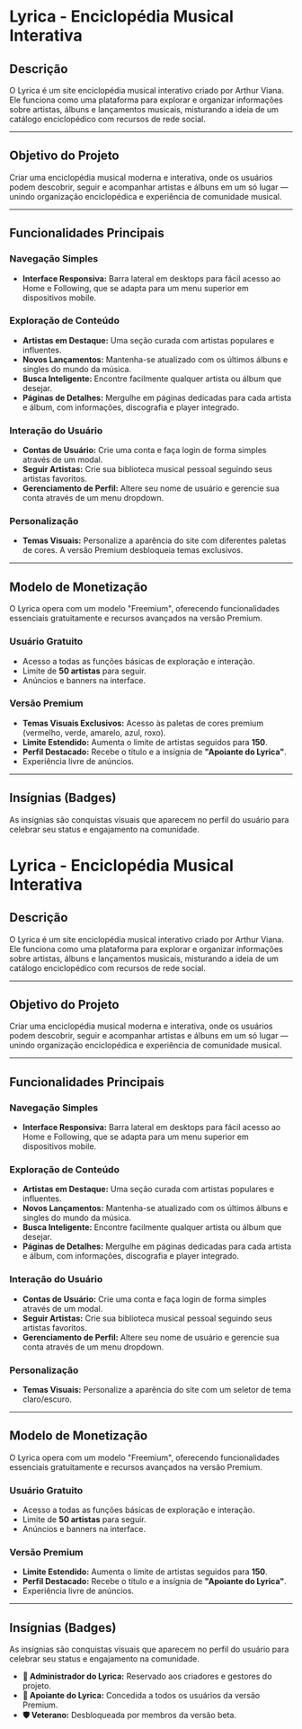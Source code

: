 # Lyrica - Enciclopédia Musical Interativa

## Descrição

O Lyrica é um site enciclopédia musical interativo criado por Arthur Viana. Ele funciona como uma plataforma para explorar e organizar informações sobre artistas, álbuns e lançamentos musicais, misturando a ideia de um catálogo enciclopédico com recursos de rede social.

---

## Objetivo do Projeto

Criar uma enciclopédia musical moderna e interativa, onde os usuários podem descobrir, seguir e acompanhar artistas e álbuns em um só lugar — unindo organização enciclopédica e experiência de comunidade musical.

---

## Funcionalidades Principais

### Navegação Simples
- **Interface Responsiva:** Barra lateral em desktops para fácil acesso ao Home e Following, que se adapta para um menu superior em dispositivos mobile.

### Exploração de Conteúdo
- **Artistas em Destaque:** Uma seção curada com artistas populares e influentes.
- **Novos Lançamentos:** Mantenha-se atualizado com os últimos álbuns e singles do mundo da música.
- **Busca Inteligente:** Encontre facilmente qualquer artista ou álbum que desejar.
- **Páginas de Detalhes:** Mergulhe em páginas dedicadas para cada artista e álbum, com informações, discografia e player integrado.

### Interação do Usuário
- **Contas de Usuário:** Crie uma conta e faça login de forma simples através de um modal.
- **Seguir Artistas:** Crie sua biblioteca musical pessoal seguindo seus artistas favoritos.
- **Gerenciamento de Perfil:** Altere seu nome de usuário e gerencie sua conta através de um menu dropdown.

### Personalização
- **Temas Visuais:** Personalize a aparência do site com diferentes paletas de cores. A versão Premium desbloqueia temas exclusivos.

---

## Modelo de Monetização

O Lyrica opera com um modelo "Freemium", oferecendo funcionalidades essenciais gratuitamente e recursos avançados na versão Premium.

### Usuário Gratuito
- Acesso a todas as funções básicas de exploração e interação.
- Limite de **50 artistas** para seguir.
- Anúncios e banners na interface.

### Versão Premium
- **Temas Visuais Exclusivos:** Acesso às paletas de cores premium (vermelho, verde, amarelo, azul, roxo).
- **Limite Estendido:** Aumenta o limite de artistas seguidos para **150**.
- **Perfil Destacado:** Recebe o título e a insígnia de **"Apoiante do Lyrica"**.
- Experiência livre de anúncios.

---

## Insígnias (Badges)

As insígnias são conquistas visuais que aparecem no perfil do usuário para celebrar seu status e engajamento na comunidade.

# Lyrica - Enciclopédia Musical Interativa

## Descrição

O Lyrica é um site enciclopédia musical interativo criado por Arthur Viana. Ele funciona como uma plataforma para explorar e organizar informações sobre artistas, álbuns e lançamentos musicais, misturando a ideia de um catálogo enciclopédico com recursos de rede social.

---

## Objetivo do Projeto

Criar uma enciclopédia musical moderna e interativa, onde os usuários podem descobrir, seguir e acompanhar artistas e álbuns em um só lugar — unindo organização enciclopédica e experiência de comunidade musical.

---

## Funcionalidades Principais

### Navegação Simples
- **Interface Responsiva:** Barra lateral em desktops para fácil acesso ao Home e Following, que se adapta para um menu superior em dispositivos mobile.

### Exploração de Conteúdo
- **Artistas em Destaque:** Uma seção curada com artistas populares e influentes.
- **Novos Lançamentos:** Mantenha-se atualizado com os últimos álbuns e singles do mundo da música.
- **Busca Inteligente:** Encontre facilmente qualquer artista ou álbum que desejar.
- **Páginas de Detalhes:** Mergulhe em páginas dedicadas para cada artista e álbum, com informações, discografia e player integrado.

### Interação do Usuário
- **Contas de Usuário:** Crie uma conta e faça login de forma simples através de um modal.
- **Seguir Artistas:** Crie sua biblioteca musical pessoal seguindo seus artistas favoritos.
- **Gerenciamento de Perfil:** Altere seu nome de usuário e gerencie sua conta através de um menu dropdown.

### Personalização
- **Temas Visuais:** Personalize a aparência do site com um seletor de tema claro/escuro.

---

## Modelo de Monetização

O Lyrica opera com um modelo "Freemium", oferecendo funcionalidades essenciais gratuitamente e recursos avançados na versão Premium.

### Usuário Gratuito
- Acesso a todas as funções básicas de exploração e interação.
- Limite de **50 artistas** para seguir.
- Anúncios e banners na interface.

### Versão Premium
- **Limite Estendido:** Aumenta o limite de artistas seguidos para **150**.
- **Perfil Destacado:** Recebe o título e a insígnia de **"Apoiante do Lyrica"**.
- Experiência livre de anúncios.

---

## Insígnias (Badges)

As insígnias são conquistas visuais que aparecem no perfil do usuário para celebrar seu status e engajamento na comunidade.

-   **👑 Administrador do Lyrica:** Reservado aos criadores e gestores do projeto.
-   **💖 Apoiante do Lyrica:** Concedida a todos os usuários da versão Premium.
-   **🛡️ Veterano:** Desbloqueada por membros da versão beta.